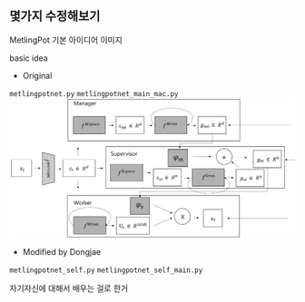 ## 몇가지 수정해보기

MetlingPot 기본 아이디어 이미지


basic idea

- Original 

`metlingpotnet.py`
`metlingpotnet_main_mac.py`
![figure](figs/fig.png)

- Modified by Dongjae

`metlingpotnet_self.py`
`metlingpotnet_self_main.py`

자기자신에 대해서 배우는 걸로 한거